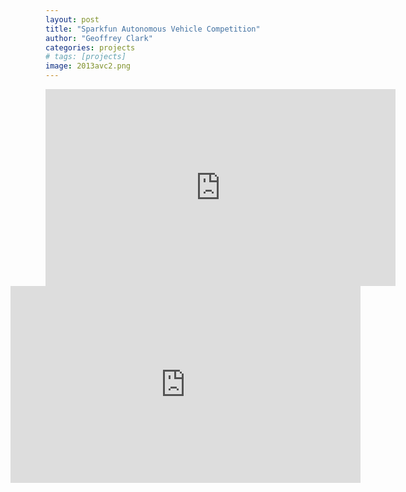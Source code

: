 ```yaml
---
layout: post
title: "Sparkfun Autonomous Vehicle Competition"
author: "Geoffrey Clark"
categories: projects
# tags: [projects]
image: 2013avc2.png
---
```


<iframe align="left" width="560" height="315" src="https://www.youtube.com/embed/BGbrmp9R6Vg?start=10" title="Sparkfun AVC 2013" frameborder="0" allow="accelerometer; autoplay; clipboard-write; encrypted-media; gyroscope; picture-in-picture" allowfullscreen></iframe>

<iframe align="right" width="560" height="315" src="https://www.youtube-nocookie.com/embed/T-nPxVs4_D4?start=94" title="Sparkfun AVC 2012" frameborder="0" allow="accelerometer; autoplay; clipboard-write; encrypted-media; gyroscope; picture-in-picture" allowfullscreen></iframe>

